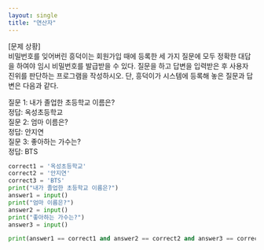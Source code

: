 ```yaml
---
layout: single
title: "연산자"
---
```


[문제 상황]  
비밀번호를 잊어버린 흥덕이는 회원가입 때에 등록한 세 가지 질문에 모두 정확한 대답을
하여야 임시 비밀번호를 발급받을 수 있다. 질문을 하고 답변을 입력받은 후 사용자 진위를
판단하는 프로그램을 작성하시오. 단, 흥덕이가 시스템에 등록해 놓은 질문과 답변은 다음과
같다.

질문 1: 내가 졸업한 초등학교 이름은?  
정답: 옥성초등학교  
질문 2: 엄마 이름은?  
정답: 안지연  
질문 3: 좋아하는 가수는?  
정답: BTS  

~~~python
correct1 = '옥성초등학교'
correct2 = '안지연'
correct3 = 'BTS'
print("내가 졸업한 초등학교 이름은?")
answer1 = input()
print("엄마 이름은?")
answer2 = input()
print("좋아하는 가수는?")
answer3 = input()

print(answer1 == correct1 and answer2 == correct2 and answer3 == correct3)
~~~
